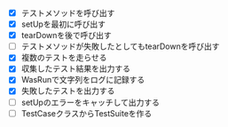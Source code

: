 + [x] テストメソッドを呼び出す
+ [x] setUpを最初に呼び出す
+ [x] tearDownを後で呼び出す
+ [ ] テストメソッドが失敗したとしてもtearDownを呼び出す
+ [x] 複数のテストを走らせる
+ [x] 収集したテスト結果を出力する
+ [x] WasRunで文字列をログに記録する
+ [x] 失敗したテストを出力する
+ [ ] setUpのエラーをキャッチして出力する
+ [ ] TestCaseクラスからTestSuiteを作る
